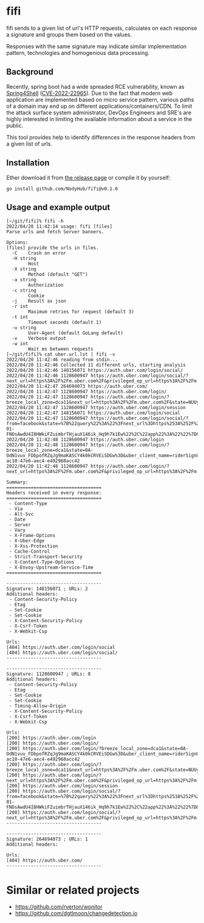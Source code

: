 # fifi

fifi sends to a given list of url's HTTP requests, calculates on each response a signature and groups them based on the values.

Responses with the same signature may indicate similar implementation pattern, technologies and homogenious data processing. 

## Background

Recently, spring boot had a wide spreaded RCE vulnerability, known as [Spring4Shell](https://portswigger.net/daily-swig/spring4shell-microsoft-cisa-warn-of-limited-in-the-wild-exploitation) ([CVE-2022-22965](https://cve.mitre.org/cgi-bin/cvename.cgi?name=CVE-2022-22965)). Due to the fact that modern web application are implemented based on micro service pattern, various paths of a domain may end up on different applications/containers/CDN. To limit the attack surface system administrator, DevOps Engineers and SRE's are highly interested in limiting the available information about a service in the public.

This tool provides help to identify differences in the response headers from a given list of urls.

## Installation
Ether download it from [the release page](https://github.com/NodyHub/fifi/releases) or complie it by yourself:
```
go install github.com/NodyHub/fifi@v0.1.0
```

## Usage and example output

```shell
[~/git/fifi]% fifi -h
2022/04/20 11:42:14 usage: fifi [files]
Parse urls and fetch Server banners.

Options:
[files] provide the urls in files.
  -C	Crash on error
  -H string
    	Host
  -X string
    	Method (default "GET")
  -a string
    	Authorization
  -c string
    	Cookie
  -j	Result as json
  -r int
    	Maximum retries for request (default 3)
  -t int
    	Timeout seconds (default 1)
  -u string
    	User-Agent (default GoLang default)
  -v	Verbose output
  -w int
    	Wait ms between requests
[~/git/fifi]% cat uber.url.lst | fifi -v
2022/04/20 11:42:46 reading from stdin...
2022/04/20 11:42:46 Collected 11 different urls, starting analysis
2022/04/20 11:42:46 148156071 https://auth.uber.com/login/social/
2022/04/20 11:42:46 1128600947 https://auth.uber.com/login/social/?next_url=https%3A%2F%2Fm.uber.com%2F&privileged_op_url=https%3A%2F%2Fm.uber.com%2F&uber_client_name=m2
2022/04/20 11:42:47 264694073 https://auth.uber.com/
2022/04/20 11:42:47 1128600947 https://auth.uber.com/login/
2022/04/20 11:42:47 1128600947 https://auth.uber.com/login/?breeze_local_zone=dca11&next_url=https%3A%2F%2Fm.uber.com%2F&state=NUUybaiHU9SIaKz56QjyvtJTz5CJC25zhhyocPV9guM%3D
2022/04/20 11:42:47 1128600947 https://auth.uber.com/login/session
2022/04/20 11:42:47 148156071 https://auth.uber.com/login/social
2022/04/20 11:42:47 1128600947 https://auth.uber.com/login/social/?from=facebook&state=%7B%22query%22%3A%22%3Fnext_url%3Dhttps%253A%252F%252Fm.uber.com%252F%26privileged_op_url%3Dhttps%253A%252F%252Fm.uber.com%252F%26uber_client_name%3Dm2%22%2C%22csrfToken%22%3A%221650443852-01-FNOsAwdU4I8HWkiFZuimbrTHjauX146ik_Hq9h7k1Ew%22%2C%22app%22%3A%22%22%7D&response_type=token
2022/04/20 11:42:48 1128600947 https://auth.uber.com/login
2022/04/20 11:42:48 1128600947 https://auth.uber.com/login/?breeze_local_zone=dca1&state=0A-OdN1vuv_FDbpofRZqJg9maKASCY4k0kCRVEiSDGw%3D&uber_client_name=riderSignUp&uclick_id=840a8ddd-ac10-47e6-aec4-e492968acc42
2022/04/20 11:42:48 1128600947 https://auth.uber.com/login/?next_url=https%3A%2F%2Fm.uber.com%2F&privileged_op_url=https%3A%2F%2Fm.uber.com%2F

Summary:
===================================
Headers received in every response:
===================================
 - Content-Type
 - Via
 - Alt-Svc
 - Date
 - Server
 - Vary
 - X-Frame-Options
 - X-Uber-Edge
 - X-Xss-Protection
 - Cache-Control
 - Strict-Transport-Security
 - X-Content-Type-Options
 - X-Envoy-Upstream-Service-Time
===================================

-----------------------------------
Signature: 148156071 ; URLs: 2
Additional headers:
 - Content-Security-Policy
 - Etag
 - Set-Cookie
 - Set-Cookie
 - X-Content-Security-Policy
 - X-Csrf-Token
 - X-Webkit-Csp

Urls:
[404] https://auth.uber.com/login/social
[404] https://auth.uber.com/login/social/
-----------------------------------

-----------------------------------
Signature: 1128600947 ; URLs: 8
Additional headers:
 - Content-Security-Policy
 - Etag
 - Set-Cookie
 - Set-Cookie
 - Timing-Allow-Origin
 - X-Content-Security-Policy
 - X-Csrf-Token
 - X-Webkit-Csp

Urls:
[200] https://auth.uber.com/login
[200] https://auth.uber.com/login/
[200] https://auth.uber.com/login/?breeze_local_zone=dca1&state=0A-OdN1vuv_FDbpofRZqJg9maKASCY4k0kCRVEiSDGw%3D&uber_client_name=riderSignUp&uclick_id=840a8ddd-ac10-47e6-aec4-e492968acc42
[200] https://auth.uber.com/login/?breeze_local_zone=dca11&next_url=https%3A%2F%2Fm.uber.com%2F&state=NUUybaiHU9SIaKz56QjyvtJTz5CJC25zhhyocPV9guM%3D
[200] https://auth.uber.com/login/?next_url=https%3A%2F%2Fm.uber.com%2F&privileged_op_url=https%3A%2F%2Fm.uber.com%2F
[200] https://auth.uber.com/login/session
[200] https://auth.uber.com/login/social/?from=facebook&state=%7B%22query%22%3A%22%3Fnext_url%3Dhttps%253A%252F%252Fm.uber.com%252F%26privileged_op_url%3Dhttps%253A%252F%252Fm.uber.com%252F%26uber_client_name%3Dm2%22%2C%22csrfToken%22%3A%221650443852-01-FNOsAwdU4I8HWkiFZuimbrTHjauX146ik_Hq9h7k1Ew%22%2C%22app%22%3A%22%22%7D&response_type=token
[200] https://auth.uber.com/login/social/?next_url=https%3A%2F%2Fm.uber.com%2F&privileged_op_url=https%3A%2F%2Fm.uber.com%2F&uber_client_name=m2
-----------------------------------

-----------------------------------
Signature: 264694073 ; URLs: 1
Additional headers:

Urls:
[404] https://auth.uber.com/
-----------------------------------
```

# Similar or related projects

* https://github.com/rverton/wonitor
* https://github.com/dgtlmoon/changedetection.io
